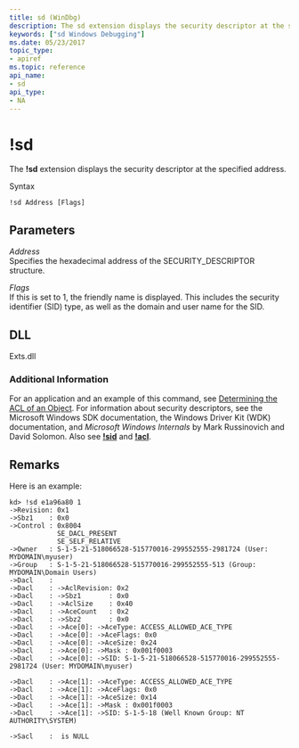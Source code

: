 ```yaml
---
title: sd (WinDbg)
description: The sd extension displays the security descriptor at the specified address.
keywords: ["sd Windows Debugging"]
ms.date: 05/23/2017
topic_type:
- apiref
ms.topic: reference
api_name:
- sd
api_type:
- NA
---
```


# !sd


The **!sd** extension displays the security descriptor at the specified address.

Syntax

```dbgcmd
!sd Address [Flags] 
```

## <span id="ddk__sd_dbg"></span><span id="DDK__SD_DBG"></span>Parameters


<span id="_______Address______"></span><span id="_______address______"></span><span id="_______ADDRESS______"></span> *Address*   
Specifies the hexadecimal address of the SECURITY\_DESCRIPTOR structure.

<span id="_______Flags______"></span><span id="_______flags______"></span><span id="_______FLAGS______"></span> *Flags*   
If this is set to 1, the friendly name is displayed. This includes the security identifier (SID) type, as well as the domain and user name for the SID.

## DLL

Exts.dll

### Additional Information

For an application and an example of this command, see [Determining the ACL of an Object](../debugger/determining-the-acl-of-an-object.md). For information about security descriptors, see the Microsoft Windows SDK documentation, the Windows Driver Kit (WDK) documentation, and *Microsoft Windows Internals* by Mark Russinovich and David Solomon. Also see [**!sid**](-sid.md) and [**!acl**](-acl.md).

## Remarks

Here is an example:

```dbgcmd
kd> !sd e1a96a80 1
->Revision: 0x1
->Sbz1    : 0x0
->Control : 0x8004
            SE_DACL_PRESENT
            SE_SELF_RELATIVE
->Owner   : S-1-5-21-518066528-515770016-299552555-2981724 (User: MYDOMAIN\myuser)
->Group   : S-1-5-21-518066528-515770016-299552555-513 (Group: MYDOMAIN\Domain Users)
->Dacl    :
->Dacl    : ->AclRevision: 0x2
->Dacl    : ->Sbz1       : 0x0
->Dacl    : ->AclSize    : 0x40
->Dacl    : ->AceCount   : 0x2
->Dacl    : ->Sbz2       : 0x0
->Dacl    : ->Ace[0]: ->AceType: ACCESS_ALLOWED_ACE_TYPE
->Dacl    : ->Ace[0]: ->AceFlags: 0x0
->Dacl    : ->Ace[0]: ->AceSize: 0x24
->Dacl    : ->Ace[0]: ->Mask : 0x001f0003
->Dacl    : ->Ace[0]: ->SID: S-1-5-21-518066528-515770016-299552555-2981724 (User: MYDOMAIN\myuser)

->Dacl    : ->Ace[1]: ->AceType: ACCESS_ALLOWED_ACE_TYPE
->Dacl    : ->Ace[1]: ->AceFlags: 0x0
->Dacl    : ->Ace[1]: ->AceSize: 0x14
->Dacl    : ->Ace[1]: ->Mask : 0x001f0003
->Dacl    : ->Ace[1]: ->SID: S-1-5-18 (Well Known Group: NT AUTHORITY\SYSTEM)

->Sacl    :  is NULL
```

 

 





